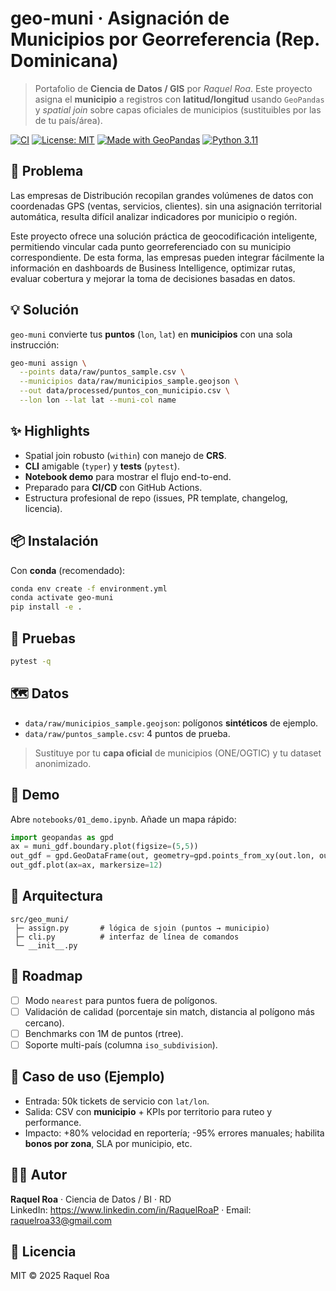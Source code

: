 # geo-muni · Asignación de Municipios por Georreferencia (Rep. Dominicana)

> Portafolio de **Ciencia de Datos / GIS** por *Raquel Roa*. Este proyecto asigna el **municipio** a registros con **latitud/longitud** usando `GeoPandas` y *spatial join* sobre capas oficiales de municipios (sustituibles por las de tu país/área).

[![CI](https://img.shields.io/github/actions/workflow/status/raroap/geo-muni/ci.yml?label=CI&logo=github)](https://github.com/raroap/geo-muni/actions)
[![License: MIT](https://img.shields.io/badge/License-MIT-green.svg)](LICENSE)
[![Made with GeoPandas](https://img.shields.io/badge/made%20with-GeoPandas-blue)](#)
[![Python 3.11](https://img.shields.io/badge/python-3.11+-informational)](#)

## 🎯 Problema
Las empresas de Distribución recopilan grandes volúmenes de datos con coordenadas GPS (ventas, servicios, clientes). sin una asignación territorial automática, resulta difícil analizar indicadores por municipio o región. 

Este proyecto ofrece una solución práctica de geocodificación inteligente, permitiendo vincular cada punto georreferenciado con su municipio correspondiente. De esta forma, las empresas pueden integrar fácilmente la información en dashboards de Business Intelligence, optimizar rutas, evaluar cobertura y mejorar la toma de decisiones basadas en datos.




## 💡 Solución
`geo-muni` convierte tus **puntos** (`lon`, `lat`) en **municipios** con una sola instrucción:
```bash
geo-muni assign \
  --points data/raw/puntos_sample.csv \
  --municipios data/raw/municipios_sample.geojson \
  --out data/processed/puntos_con_municipio.csv \
  --lon lon --lat lat --muni-col name
```

## ✨ Highlights
- Spatial join robusto (`within`) con manejo de **CRS**.
- **CLI** amigable (`typer`) y **tests** (`pytest`).
- **Notebook demo** para mostrar el flujo end-to-end.
- Preparado para **CI/CD** con GitHub Actions.
- Estructura profesional de repo (issues, PR template, changelog, licencia).

## 📦 Instalación
Con **conda** (recomendado):
```bash
conda env create -f environment.yml
conda activate geo-muni
pip install -e .
```

## 🧪 Pruebas
```bash
pytest -q
```

## 🗺️ Datos
- `data/raw/municipios_sample.geojson`: polígonos **sintéticos** de ejemplo.
- `data/raw/puntos_sample.csv`: 4 puntos de prueba.
> Sustituye por tu **capa oficial** de municipios (ONE/OGTIC) y tu dataset anonimizado.

## 📓 Demo
Abre `notebooks/01_demo.ipynb`. Añade un mapa rápido:
```python
import geopandas as gpd
ax = muni_gdf.boundary.plot(figsize=(5,5))
out_gdf = gpd.GeoDataFrame(out, geometry=gpd.points_from_xy(out.lon, out.lat), crs=muni_gdf.crs)
out_gdf.plot(ax=ax, markersize=12)
```

## 🧱 Arquitectura
```
src/geo_muni/
 ├─ assign.py       # lógica de sjoin (puntos → municipio)
 ├─ cli.py          # interfaz de línea de comandos
 └─ __init__.py
```

## 🚀 Roadmap
- [ ] Modo `nearest` para puntos fuera de polígonos.
- [ ] Validación de calidad (porcentaje sin match, distancia al polígono más cercano).
- [ ] Benchmarks con 1M de puntos (rtree).
- [ ] Soporte multi-país (columna `iso_subdivision`).

## 🧭 Caso de uso (Ejemplo)
- Entrada: 50k tickets de servicio con `lat/lon`.
- Salida: CSV con **municipio** + KPIs por territorio para ruteo y performance.
- Impacto: +80% velocidad en reportería; -95% errores manuales; habilita **bonos por zona**, SLA por municipio, etc.

## 🧑‍💻 Autor
**Raquel Roa** · Ciencia de Datos / BI · RD  
LinkedIn: https://www.linkedin.com/in/RaquelRoaP · Email: raquelroa33@gmail.com

## 🔖 Licencia
MIT © 2025 Raquel Roa
